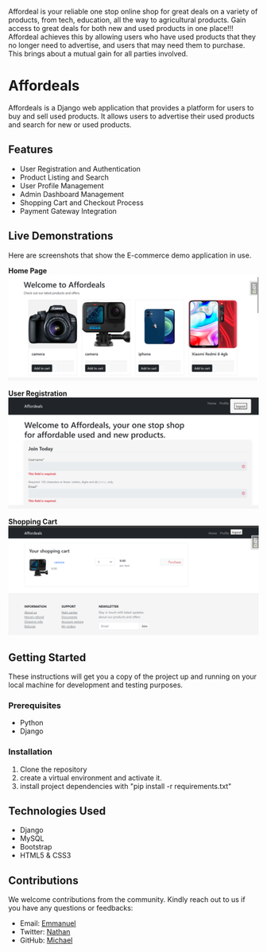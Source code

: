 Affordeal is your reliable one stop online shop for great deals on a variety of products, from tech, education, all the way to agricultural products. Gain access to great deals for both new and used products in one place!!!
Affordeal achieves this by allowing users who have used products that they no longer need to advertise, and users that may need them to purchase. This brings about a mutual gain for all parties involved.

# Affordeals

Affordeals is a Django web application that provides a platform for users to buy and sell used products. It allows users to advertise their used products and search for new or used products.

## Features

- User Registration and Authentication
- Product Listing and Search
- User Profile Management
- Admin Dashboard Management
- Shopping Cart and Checkout Process
- Payment Gateway Integration

## Live Demonstrations

Here are screenshots that show the E-commerce demo application in use.

**Home Page**
![Home Page](/screenshots/HomePage.png)


**User Registration**
![SignUp Page](/screenshots/SignUp.png)


**Shopping Cart**
![Shopping Cart](/screenshots/ShoppingCart.png)


## Getting Started

These instructions will get you a copy of the project up and running on your local machine for development and testing purposes.

### Prerequisites

- Python
- Django

### Installation

1. Clone the repository
2. create a virtual environment and activate it.
3. install project dependencies with "pip install -r requirements.txt"


## Technologies Used
* Django
* MySQL
* Bootstrap
* HTML5 & CSS3


## Contributions
We welcome contributions from the community. Kindly reach out to us if you have any questions or feedbacks:

- Email: [Emmanuel](mailto:christorenzo20@gmail.com)
- Twitter: [Nathan](https://x.com/nattthy954)
- GitHub: [Michael](https://github.com/Muliro1)